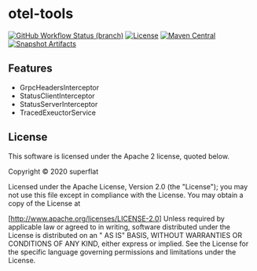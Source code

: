 # otel-tools
[![GitHub Workflow Status (branch)](https://img.shields.io/github/workflow/status/super-flat/scala-otel-tools/Release/main)](https://github.com/super-flat/scala-otel-tools/actions/workflows/publish.yml)
[![License](https://img.shields.io/badge/License-Apache%202.0-blue.svg)](https://opensource.org/licenses/Apache-2.0)
[![Maven Central](https://maven-badges.herokuapp.com/maven-central/io.superflat/otel-tools_2.13/badge.svg)]((https://maven-badges.herokuapp.com/maven-central/io.superflat/otel-tools_2.13))
[![Snapshot Artifacts][Badge-SonatypeSnapshots]][Link-SonatypeSnapshots]

## Features

- GrpcHeadersInterceptor
- StatusClientInterceptor
- StatusServerInterceptor
- TracedExeuctorService

## License

This software is licensed under the Apache 2 license, quoted below.

Copyright © 2020 superflat

Licensed under the Apache License, Version 2.0 (the "License"); you may not use this file except in compliance with the
License. You may obtain a copy of the License at

[http://www.apache.org/licenses/LICENSE-2.0]
Unless required by applicable law or agreed to in writing, software distributed under the License is distributed on an "
AS IS" BASIS, WITHOUT WARRANTIES OR CONDITIONS OF ANY KIND, either express or implied. See the License for the specific
language governing permissions and limitations under the License.

[Link-SonatypeSnapshots]: https://oss.sonatype.org/content/repositories/snapshots/io/superflat/otel-tools_2.13/ "Sonatype Snapshots"

[Badge-SonatypeSnapshots]: https://img.shields.io/nexus/s/https/oss.sonatype.org/io.superflat/otel-tools_2.13.svg "Sonatype Snapshots"

